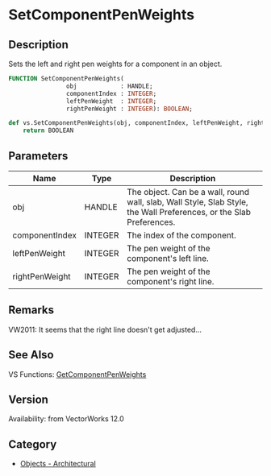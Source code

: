 # SetComponentPenWeights

## Description
Sets the left and right pen weights for a component in an object.

```pascal
FUNCTION SetComponentPenWeights(
				obj            : HANDLE;
				componentIndex : INTEGER;
				leftPenWeight  : INTEGER;
				rightPenWeight : INTEGER): BOOLEAN;
```

```python
def vs.SetComponentPenWeights(obj, componentIndex, leftPenWeight, rightPenWeight):
    return BOOLEAN
```

## Parameters
|Name|Type|Description|
|---|---|---|
|obj|HANDLE|The object. Can be a wall, round wall, slab, Wall Style, Slab Style, the Wall Preferences, or the Slab Preferences.|
|componentIndex|INTEGER|The index of the component.|
|leftPenWeight|INTEGER|The pen weight of the component's left line.|
|rightPenWeight|INTEGER|The pen weight of the component's right line.|

## Remarks
VW2011: It seems that the right line doesn't get adjusted...

## See Also
VS Functions:
[GetComponentPenWeights](GetComponentPenWeights.md)

## Version
Availability: from VectorWorks 12.0

## Category
* [Objects - Architectural](../Categories/Objects%20-%20Architectural.md)
